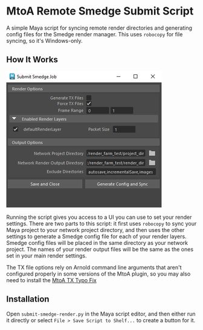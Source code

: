 # MtoA Remote Smedge Submit Script

A simple Maya script for syncing remote render directories and generating config files for the Smedge render manager. This uses `robocopy` for file syncing, so it's Windows-only.



## How It Works
![](readme-assets/UI-screenshot.PNG)

Running the script gives you access to a UI you can use to set your render settings. There are two parts to this script: it first uses `robocopy` to sync your Maya project to your network project directory, and then uses the other settings to generate a Smedge config file for each of your render layers. Smedge config files will be placed in the same directory as your network project. The names of your render output files will be the same as the ones set in your main render settings.

The TX file options rely on Arnold command line arguments that aren't configured properly in some versions of the MtoA plugin, so you may also need to install the [MtoA TX Typo Fix](https://github.com/ollyisonit/mtoa-tx-typo-fix)

## Installation
Open `submit-smedge-render.py` in the Maya script editor, and then either run it directly or select `File > Save Script to Shelf...` to create a button for it.